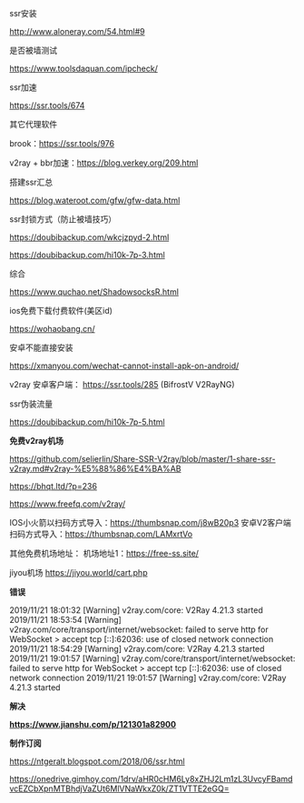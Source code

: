 ssr安装

http://www.aloneray.com/54.html#9



是否被墙测试

https://www.toolsdaquan.com/ipcheck/



ssr加速

https://ssr.tools/674



其它代理软件

brook：https://ssr.tools/976

v2ray + bbr加速：https://blog.verkey.org/209.html



搭建ssr汇总

https://blog.wateroot.com/gfw/gfw-data.html



ssr封锁方式（防止被墙技巧）

https://doubibackup.com/wkcjzpyd-2.html

https://doubibackup.com/hi10k-7p-3.html



综合

https://www.quchao.net/ShadowsocksR.html



ios免费下载付费软件(美区id)

https://wohaobang.cn/



安卓不能直接安装

https://xmanyou.com/wechat-cannot-install-apk-on-android/

v2ray 安卓客户端： https://ssr.tools/285  (BifrostV V2RayNG)



ssr伪装流量

https://doubibackup.com/hi10k-7p-5.html



**免费v2ray机场**

https://github.com/selierlin/Share-SSR-V2ray/blob/master/1-share-ssr-v2ray.md#v2ray-%E5%88%86%E4%BA%AB

https://bhqt.ltd/?p=236

https://www.freefq.com/v2ray/

IOS小火箭以扫码方式导入：https://thumbsnap.com/j8wB20p3
安卓V2客户端扫码方式导入：https://thumbsnap.com/LAMxrtVo

其他免费机场地址：
机场地址1：https://free-ss.site/



jiyou机场 https://jiyou.world/cart.php

**错误**

2019/11/21 18:01:32 [Warning] v2ray.com/core: V2Ray 4.21.3 started
2019/11/21 18:53:54 [Warning] v2ray.com/core/transport/internet/websocket: failed to serve http for WebSocket > accept tcp [::]:62036: use of closed network connection
2019/11/21 18:54:29 [Warning] v2ray.com/core: V2Ray 4.21.3 started
2019/11/21 19:01:57 [Warning] v2ray.com/core/transport/internet/websocket: failed to serve http for WebSocket > accept tcp [::]:62036: use of closed network connection
2019/11/21 19:01:57 [Warning] v2ray.com/core: V2Ray 4.21.3 started

**解决**

**https://www.jianshu.com/p/121301a82900**



**制作订阅**

https://ntgeralt.blogspot.com/2018/06/ssr.html



https://onedrive.gimhoy.com/1drv/aHR0cHM6Ly8xZHJ2Lm1zL3UvcyFBamdvcEZCbXpnMTBhdjVaZUt6MlVNaWkxZ0k/ZT1VTTE2eGQ=